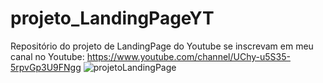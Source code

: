 # projeto_LandingPageYT
Repositório do projeto de LandingPage do Youtube
se inscrevam em meu canal no Youtube:  https://www.youtube.com/channel/UChy-u5S35-5rpvGp3U9FNgg
![projetoLandingPage](https://user-images.githubusercontent.com/5197047/204939463-0f11a702-f525-4517-868b-e27d7eae441f.png)
